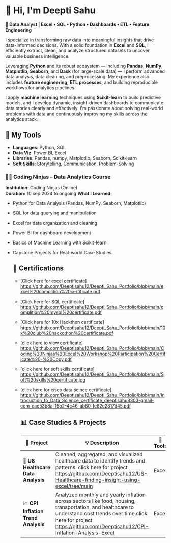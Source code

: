 # 👋 Hi, I'm Deepti Sahu 

**🎯 Data Analyst | Excel • SQL • Python • Dashboards • ETL • Feature Engineering**

I specialize in transforming raw data into meaningful insights that drive data-informed decisions. With a solid foundation in **Excel** and **SQL**, I efficiently extract, clean, and analyze structured datasets to uncover valuable business intelligence.

Leveraging **Python** and its robust ecosystem — including **Pandas**, **NumPy**, **Matplotlib**, **Seaborn**, and **Dask** (for large-scale data) — I perform advanced data analysis, data cleaning, and preprocessing. My experience also includes **feature engineering**, **ETL processes**, and building reproducible workflows for analytics pipelines.

I apply **machine learning** techniques using **Scikit-learn** to build predictive models, and I develop dynamic, insight-driven dashboards to communicate data stories clearly and effectively. I'm passionate about solving real-world problems with data and continuously improving my skills across the analytics stack.

## 💼 My Tools
- **Languages**: Python, SQL
- **Data Viz**: Power BI, Excel
- **Libraries**: Pandas, numpy, Matplotlib, Seaborn, Scikit-learn
- **Soft Skills**: Storytelling, Communication, Problem-Solving

### 🧑‍💻 Coding Ninjas – Data Analytics Course  
**Institution:** Coding Ninjas (Online)  
**Duration:** 10 sep 2024 to ongoing
**What I Learned:**  
- Python for Data Analysis (Pandas, NumPy, Seaborn, Matplotlib)  
- SQL for data querying and manipulation  
- Excel for data organization and cleaning  
- Power BI for dashboard development  
- Basics of Machine Learning with Scikit-learn  
- Capstone Projects for Real-world Case Studies

  ## 🏅 Certifications
  - [Click here for excel certificate] https://github.com/Deeptisahu12/Deepti_Sahu_Portfolio/blob/main/excel%20complition%20certificate.pdf
  - [Click here for SQL certificate] https://github.com/Deeptisahu12/Deepti_Sahu_Portfolio/blob/main/complition%20mysql%20certificate.pdf
  - [Click here for 10x Hackthon certificate] https://github.com/Deeptisahu12/Deepti_Sahu_Portfolio/blob/main/10x%20club%20hackothon%20certificate.pdf
  - [click here to view certificate] https://github.com/Deeptisahu12/Deepti_Sahu_Portfolio/blob/main/Coding%20Ninjas%20Excel%20Workshop%20Participation%20Certificate%20-%20Copy.pdf
  - [click here for soft skills certificate] https://github.com/Deeptisahu12/Deepti_Sahu_Portfolio/blob/main/Soft%20skills%20certificate.jpg
  - [click here for cisco data scince certificate] https://github.com/Deeptisahu12/Deepti_Sahu_Portfolio/blob/main/Introduction_to_Data_Science_certificate_deeptisahu8303-gmail-com_cae53b8a-15b2-4c46-ab80-fe82c2817d45.pdf

    ## 📊 Case Studies & Projects

    |    📁 **Project**              |                                       💡 **Description**                                                                           | 🧰 **Tools** |
    |---------------------------------|------------------------------------------------------------------------------------------------------------------------------------|---------------|
    |🏥 **US Healthcare Data Analysis**| Cleaned, aggregated, and visualized healthcare data to identify trends and patterns. click here for project https://github.com/Deeptisahu12/US-Healthcare-finding-insight-using-excel/tree/main                       | Excel         |
    | 📈 **CPI Inflation Trend Analysis** | Analyzed monthly and yearly inflation across sectors like food, housing, transportation, and healthcare to understand cost trends over time.click here for project https://github.com/Deeptisahu12/CPI-Inflation-Analysis-Excel  | Excel |


 

